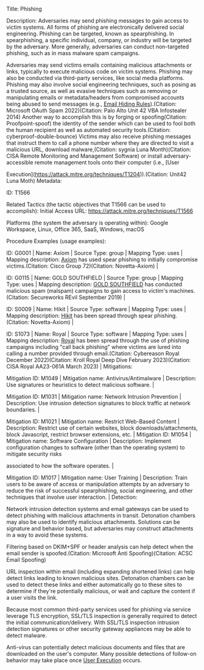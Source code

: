 Title: Phishing

Description: Adversaries may send phishing messages to gain access to victim systems. All forms of phishing are electronically delivered social engineering. Phishing can be targeted, known as spearphishing. In spearphishing, a specific individual, company, or industry will be targeted by the adversary. More generally, adversaries can conduct non-targeted phishing, such as in mass malware spam campaigns.

Adversaries may send victims emails containing malicious attachments or links, typically to execute malicious code on victim systems. Phishing may also be conducted via third-party services, like social media platforms. Phishing may also involve social engineering techniques, such as posing as a trusted source, as well as evasive techniques such as removing or manipulating emails or metadata/headers from compromised accounts being abused to send messages (e.g., [Email Hiding Rules](https://attack.mitre.org/techniques/T1564/008)).(Citation: Microsoft OAuth Spam 2022)(Citation: Palo Alto Unit 42 VBA Infostealer 2014) Another way to accomplish this is by forging or spoofing(Citation: Proofpoint-spoof) the identity of the sender which can be used to fool both the human recipient as well as automated security tools.(Citation: cyberproof-double-bounce) Victims may also receive phishing messages that instruct them to call a phone number where they are directed to visit a malicious URL, download malware,(Citation: sygnia Luna Month)(Citation: CISA Remote Monitoring and Management Software) or install adversary-accessible remote management tools onto their computer (i.e., [User

Execution](https://attack.mitre.org/techniques/T1204)).(Citation: Unit42 Luna Moth) Metadata:

ID: T1566

Related Tactics (the tactic objectives that T1566 can be used to accomplish): Initial Access URL: https://attack.mitre.org/techniques/T1566

Platforms (the system the adversary is operating within): Google Workspace, Linux, Office 365, SaaS, Windows, macOS

Procedure Examples (usage examples):

ID: G0001 | Name: Axiom | Source Type: group | Mapping Type: uses | Mapping description: [Axiom](https://attack.mitre.org/groups/G0001) has used spear phishing to initially compromise victims.(Citation: Cisco Group 72)(Citation: Novetta-Axiom) |

ID: G0115 | Name: GOLD SOUTHFIELD | Source Type: group | Mapping Type: uses | Mapping description: [GOLD SOUTHFIELD](https://attack.mitre.org/groups/G0115) has conducted malicious spam (malspam) campaigns to gain access to victim's machines.(Citation: Secureworks REvil September 2019) |

ID: S0009 | Name: Hikit | Source Type: software | Mapping Type: uses | Mapping description: [Hikit](https://attack.mitre.org/software/S0009) has been spread through spear phishing.(Citation: Novetta-Axiom) |

ID: S1073 | Name: Royal | Source Type: software | Mapping Type: uses | Mapping description: [Royal](https://attack.mitre.org/software/S1073) has been spread through the use of phishing campaigns including "call back phishing" where victims are lured into calling a number provided through email.(Citation: Cybereason Royal December 2022)(Citation: Kroll Royal Deep Dive February 2023)(Citation: CISA Royal AA23-061A March 2023) | Mitigations:

Mitigation ID: M1049 | Mitigation name: Antivirus/Antimalware | Description: Use signatures or heuristics to detect malicious software. |

Mitigation ID: M1031 | Mitigation name: Network Intrusion Prevention | Description: Use intrusion detection signatures to block traffic at network boundaries. |

Mitigation ID: M1021 | Mitigation name: Restrict Web-Based Content | Description: Restrict use of certain websites, block downloads/attachments, block Javascript, restrict browser extensions, etc. | Mitigation ID: M1054 | Mitigation name: Software Configuration | Description: Implement configuration changes to software (other than the operating system) to mitigate security risks

associated to how the software operates. |

Mitigation ID: M1017 | Mitigation name: User Training | Description: Train users to be aware of access or manipulation attempts by an adversary to reduce the risk of successful spearphishing, social engineering, and other techniques that involve user interaction. | Detection:

Network intrusion detection systems and email gateways can be used to detect phishing with malicious attachments in transit. Detonation chambers may also be used to identify malicious attachments. Solutions can be signature and behavior based, but adversaries may construct attachments in a way to avoid these systems.

Filtering based on DKIM+SPF or header analysis can help detect when the email sender is spoofed.(Citation: Microsoft Anti Spoofing)(Citation: ACSC Email Spoofing)

URL inspection within email (including expanding shortened links) can help detect links leading to known malicious sites. Detonation chambers can be used to detect these links and either automatically go to these sites to determine if they're potentially malicious, or wait and capture the content if a user visits the link.

Because most common third-party services used for phishing via service leverage TLS encryption, SSL/TLS inspection is generally required to detect the initial communication/delivery. With SSL/TLS inspection intrusion detection signatures or other security gateway appliances may be able to detect malware.

Anti-virus can potentially detect malicious documents and files that are downloaded on the user's computer. Many possible detections of follow-on behavior may take place once [User Execution](https://attack.mitre.org/techniques/T1204) occurs.